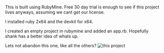 This is built using RubyMine.  Free 30 day trial is enough to see if this project lives anyways, assuming
we cant get our license.  

I installed ruby 2x64 and the devkit for x64.  

I created an empty project in rubymine and added an app.rb.  Hopefully shank has a better idea of whats up. 


Lets not abandon this one, like all the others?
![this project](http://danbooru.donmai.us/data/021ecae5c5e8db83029f83d5904ccda7.jpg)
